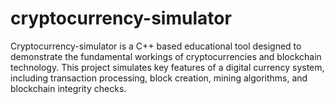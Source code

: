 # cryptocurrency-simulator
Cryptocurrency-simulator is a C++ based educational tool designed to demonstrate the fundamental workings of cryptocurrencies and blockchain technology. This project simulates key features of a digital currency system, including transaction processing, block creation, mining algorithms, and blockchain integrity checks. 
